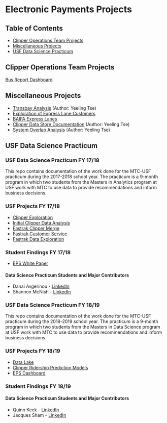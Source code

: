 
# Electronic Payments Projects

## Table of Contents

* [Clipper Operations Team Projects](#clipper-operations-team-projects)
* [Miscellaneous Projects](#misc-projects)
* [USF Data Science Practicum](#USF_Data_science_practicum)





## Clipper Operations Team Projects

[Bus Report Dashboard](/Operations-Bus-Report-Dashboard)

## Miscellaneous Projects

* [Transbay Analysis](/transbay-analysis) (Author: Yeeling Tse)
* [Exploration of Express Lane Customers](/)
* [BAIFA Express Lanes](/baifa-customers)
* [Clipper Data Store Documentation](https://github.com/BayAreaMetro/DataServices/tree/master/Project-Documentation/clipper) (Author: Yeeling Tse)
* [System Overlap Analysis](/system-overlap) (Author: Yeeling Tse)



## USF Data Science Practicum

### USF Data Science Practicum FY 17/18

This repo contains documentation of the work done for the MTC-USF practicum during the 2017-2018 school year. The practicum is a 9-month program in which two students from the Masters in Analytics program at USF work with MTC to use data to provide recommendations and inform business decisions.

### USF Projects FY 17/18

* [Clipper Exploration](/clipper-exploration)
* [Initial Clipper Data Analysis](/initial-clipper-analysis)
* [Fastrak Clipper Merge](/fastrak-clipper-merge)
* [Fastrak Customer Service](/fastrak-customer-service)
* [Fastrak Data Exploration](/fastrak-exploration)

### Student Findings FY 17/18

* [EPS White Paper](https://mtcdrive.app.box.com/file/302192297149)
#### Data Science Practicum Students and Major Contributors

* Danai Avgerinou - [LinkedIn](https://www.linkedin.com/in/danai-avgerinou/)
* Shannon McNish - [LinkedIn](https://www.linkedin.com/in/shannon-mcnish-a8b01871/)

### USF Data Science Practicum FY 18/19

This repo contains documentation of the work done for the MTC-USF practicum during the 2018-2019 school year. The practicum is a 9-month program in which two students from the Masters in Data Science program at USF work with MTC to use data to provide recommendations and inform business decisions.

### USF Projects FY 18/19

* [Data Lake](/data-lake)
* [Clipper Ridership Prediction Models](/clipper-models)
* [EPS Dashboard](/eps-dashboard)

### Student Findings FY 18/19


#### Data Science Practicum Students and Major Contributors

* Quinn Keck - [LinkedIn](https://www.linkedin.com/in/quinn-keck/)
* Jacques Sham - [LinkedIn](https://www.linkedin.com/in/jacquessham/)



